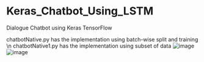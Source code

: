 # Keras_Chatbot_Using_LSTM
Dialogue Chatbot using Keras TensorFlow

chatbotNative.py has the implementation using batch-wise split and training \n
chatbotNative1.py has the implementation using subset of data
![image](https://user-images.githubusercontent.com/76266924/232193639-949cd6cb-6eca-43ef-acc3-d88504247ef7.png)
![image](https://user-images.githubusercontent.com/76266924/232193665-46d68ce7-a024-4702-8411-eac5ea45cda6.png)
